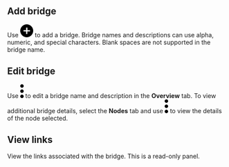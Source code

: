 ## Add bridge


Use ![""](Images/jco1689789992186.svg) to add a bridge. Bridge names and descriptions can use alpha, numeric, and special characters. Blank spaces are not supported in the bridge name.

## Edit bridge


Use ![""](Images/xat1689789993149.svg) to edit a bridge name and description in the **Overview** tab. To view additional bridge details, select the **Nodes** tab and use ![""](Images/xat1689789993149.svg) to view the details of the node selected.

## View links


View the links associated with the bridge. This is a read-only panel.

